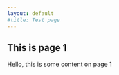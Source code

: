 ```yaml
---
layout: default
#title: Test page
---
```


## This is page 1

Hello, this is some content on page 1
